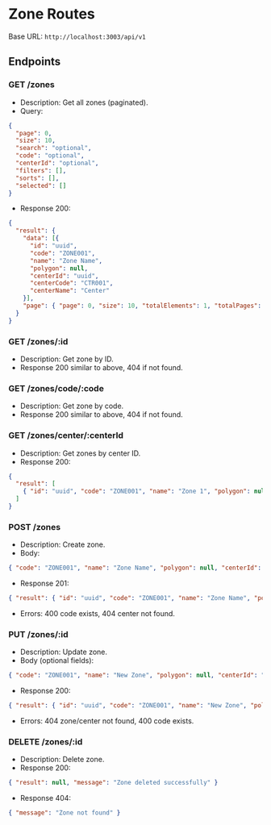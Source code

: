 # Zone Routes

Base URL: `http://localhost:3003/api/v1`

## Endpoints

### GET /zones
- Description: Get all zones (paginated).
- Query:
```json
{
  "page": 0,
  "size": 10,
  "search": "optional",
  "code": "optional",
  "centerId": "optional",
  "filters": [],
  "sorts": [],
  "selected": []
}
```
- Response 200:
```json
{
  "result": {
    "data": [{
      "id": "uuid",
      "code": "ZONE001",
      "name": "Zone Name",
      "polygon": null,
      "centerId": "uuid",
      "centerCode": "CTR001",
      "centerName": "Center"
    }],
    "page": { "page": 0, "size": 10, "totalElements": 1, "totalPages": 1, "filters": [], "sorts": [], "selected": [] }
  }
}
```

### GET /zones/:id
- Description: Get zone by ID.
- Response 200 similar to above, 404 if not found.

### GET /zones/code/:code
- Description: Get zone by code.
- Response 200 similar to above, 404 if not found.

### GET /zones/center/:centerId
- Description: Get zones by center ID.
- Response 200:
```json
{
  "result": [
    { "id": "uuid", "code": "ZONE001", "name": "Zone 1", "polygon": null, "centerId": "uuid", "centerCode": "CTR001", "centerName": "Center" }
  ]
}
```

### POST /zones
- Description: Create zone.
- Body:
```json
{ "code": "ZONE001", "name": "Zone Name", "polygon": null, "centerId": "uuid" }
```
- Response 201:
```json
{ "result": { "id": "uuid", "code": "ZONE001", "name": "Zone Name", "polygon": null, "centerId": "uuid", "centerCode": "CTR001", "centerName": "Center" }, "message": "Zone created successfully" }
```
- Errors: 400 code exists, 404 center not found.

### PUT /zones/:id
- Description: Update zone.
- Body (optional fields):
```json
{ "code": "ZONE001", "name": "New Zone", "polygon": null, "centerId": "uuid" }
```
- Response 200:
```json
{ "result": { "id": "uuid", "code": "ZONE001", "name": "New Zone", "polygon": null, "centerId": "uuid", "centerCode": "CTR001", "centerName": "Center" }, "message": "Zone updated successfully" }
```
- Errors: 404 zone/center not found, 400 code exists.

### DELETE /zones/:id
- Description: Delete zone.
- Response 200:
```json
{ "result": null, "message": "Zone deleted successfully" }
```
- Response 404:
```json
{ "message": "Zone not found" }
```
